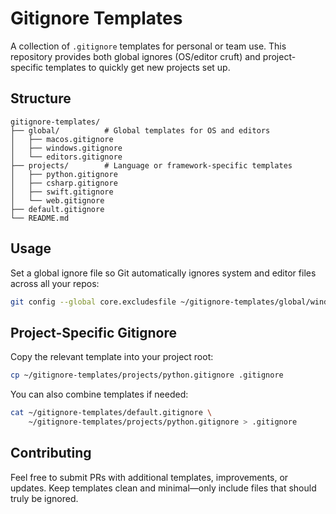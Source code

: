 # Gitignore Templates

A collection of `.gitignore` templates for personal or team use. This repository provides both global ignores (OS/editor cruft) and project-specific templates to quickly get new projects set up.

## Structure

```text
gitignore-templates/
├── global/          # Global templates for OS and editors
│   ├── macos.gitignore
│   ├── windows.gitignore
│   └── editors.gitignore
├── projects/        # Language or framework-specific templates
│   ├── python.gitignore
│   ├── csharp.gitignore
│   ├── swift.gitignore
│   └── web.gitignore
├── default.gitignore
└── README.md
```

## Usage

Set a global ignore file so Git automatically ignores system and editor files across all your repos:

```bash
git config --global core.excludesfile ~/gitignore-templates/global/windows.gitignore
```

## Project-Specific Gitignore

Copy the relevant template into your project root:

```bash
cp ~/gitignore-templates/projects/python.gitignore .gitignore
```

You can also combine templates if needed:

```bash
cat ~/gitignore-templates/default.gitignore \
    ~/gitignore-templates/projects/python.gitignore > .gitignore
```

## Contributing

Feel free to submit PRs with additional templates, improvements, or updates. Keep templates clean and minimal—only include files that should truly be ignored.
